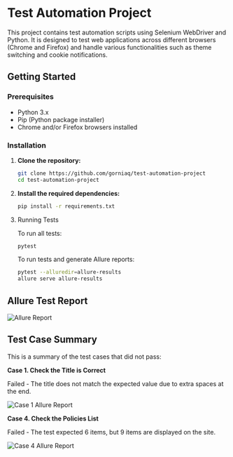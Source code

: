 # Test Automation Project

This project contains test automation scripts using Selenium WebDriver and Python. It is designed to test web applications across different browsers (Chrome and Firefox) and handle various functionalities such as theme switching and cookie notifications.

## Getting Started

### Prerequisites

- Python 3.x
- Pip (Python package installer)
- Chrome and/or Firefox browsers installed

### Installation

1. **Clone the repository:**
   ```bash
   git clone https://github.com/gorniaq/test-automation-project
   cd test-automation-project
   
2. **Install the required dependencies:**
   ```bash
   pip install -r requirements.txt

3. Running Tests

   To run all tests:
      ```bash
      pytest
      ```
   To run tests and generate Allure reports:
      ```bash
      pytest --alluredir=allure-results
      allure serve allure-results
      ```

## Allure Test Report
![Allure Report](https://i.imgur.com/nLfuSEt.png)

## Test Case Summary

This is a summary of the test cases that did not pass:

   **Case 1. Check the Title is Correct**

   Failed - The title does not match the expected value due to extra spaces at the end.

![Case 1 Allure Report](https://i.imgur.com/Qas4cYu.png)

   **Case 4. Check the Policies List**

   Failed - The test expected 6 items, but 9 items are displayed on the site.
   
![Case 4 Allure Report](https://imgur.com/mqUH0si.png)
